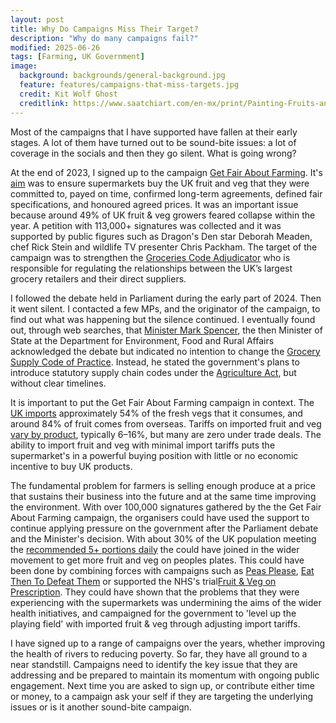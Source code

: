 ```yaml
---
layout: post
title: Why Do Campaigns Miss Their Target?
description: "Why do many campaigns fail?"
modified: 2025-06-26
tags: [Farming, UK Government]
image:
  background: backgrounds/general-background.jpg
  feature: features/campaigns-that-miss-targets.jpg
  credit: Kit Wolf Ghost
  creditlink: https://www.saatchiart.com/en-mx/print/Painting-Fruits-and-Vegetables/818599/3589906/view
---
```


Most of the campaigns that I have supported have fallen at their early stages. A lot of them have turned out to be sound-bite issues: a lot of coverage in the socials and then they go silent. What is going wrong?

At the end of 2023, I signed up to the campaign [Get Fair About Farming](getfairaboutfarming.co.uk). It's [aim](getfairaboutfarming.co.uk) was to ensure supermarkets buy the UK fruit and veg that they were committed to, payed on time, confirmed long-term agreements, defined fair specifications, and honoured agreed prices. It was an important issue because around 49% of UK fruit & veg growers feared collapse within the year. A petition with 113,000+ signatures was collected and it was supported by public figures such as Dragon's Den star Deborah Meaden, chef Rick Stein and wildlife TV presenter Chris Packham. The target of the campaign was to strengthen the [Groceries Code Adjudicator](https://www.gov.uk/government/organisations/groceries-code-adjudicator) who is responsible for regulating the relationships between the UK’s largest grocery retailers and their direct suppliers.

I followed the debate held in Parliament during the early part of 2024. Then it went silent. I contacted a few MPs, and the originator of the campaign, to find out what was happening but the silence continued. I eventually found out, through web searches, that [Minister Mark Spencer](https://wickedleeks.riverford.co.uk/news/whats-next-in-the-fight-for-a-fair-deal-for-farmers/), the then Minister of State at the Department for Environment, Food and Rural Affairs acknowledged the debate but indicated no intention to change the [Grocery Supply Code of Practice](https://www.gov.uk/government/publications/groceries-supply-code-of-practice). Instead, he stated the government's plans to introduce statutory supply chain codes under the [Agriculture Act](https://www.legislation.gov.uk/ukpga/2020/21/contents), but without clear timelines.

It is important to put the Get Fair About Farming campaign in context. The [UK imports](https://www.gov.uk/government/statistics/united-kingdom-food-security-report-2021/united-kingdom-food-security-report-2021-theme-2-uk-food-supply-sources) approximately 54% of the fresh vegs that it consumes, and around 84% of fruit comes from overseas. Tariffs on imported fruit and veg [vary by product](https://www.ife.co.uk/news/fpc-delivers-landmark-win-import-checks-eased-fees-waived-products-reclassified-major-boost-uk-food-industry), typically 6–16%, but many are zero under trade deals. The ability to import fruit and veg with minimal import tariffs puts the supermarket's in a powerful buying position with little or no economic incentive to buy UK products.

The fundamental problem for farmers is selling enough produce at a price that sustains their business into the future and at the same time improving the environment. With over 100,000 signatures gathered by the the Get Fair About Farming campaign, the organisers could have used the support to continue applying pressure on the government after the Parliament debate and the Minister's decision. With  about 30% of the UK population meeting the [recommended 5+ portions daily](https://digital.nhs.uk/data-and-information/publications/statistical/health-survey-for-england/2022-part-1/adults-health-related-behaviours) the could have joined in the wider movement to get more fruit and veg on peoples plates. This could have been done by combining forces with campaigns such as [Peas Please](https://foodfoundation.org.uk/initiatives/peas-please), [Eat Then To Defeat Them](https://eatthemtodefeatthem.com/families/) or supported the NHS's trial[Fruit & Veg on Prescription](https://www.womenshealthmag.com/uk/food/healthy-eating/a60880079/prescribed-fruit-and-vegetables-by-gps/).  They could have shown that the problems that they were experiencing with the supermarkets was undermining the aims of the wider health initiatives, and campaigned for the government to 'level up the playing field' with imported fruit & veg through adjusting import tariffs.

I have signed up to a range of campaigns over the years, whether improving the health of rivers to reducing poverty. So far, they have all ground to a near standstill. Campaigns need to identify the key issue that they are addressing and be prepared to maintain its momentum with ongoing public engagement. Next time you are asked to sign up, or contribute either time or money, to a campaign ask your self if they are targeting the underlying issues or is it another sound-bite campaign.
